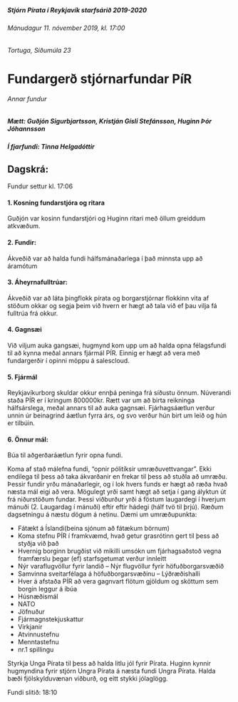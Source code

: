 ##### Stjórn Pírata í Reykjavík starfsárið 2019-2020
###### Mánudagur 11. nóvember 2019, kl. 17:00
###### Tortuga, Síðumúla 23

# Fundargerð stjórnarfundar PíR
###### Annar fundur

##### Mætt: Guðjón Sigurbjartsson, Kristján Gísli Stefánsson, Huginn Þór Jóhannsson
##### Í fjarfundi: Tinna Helgadóttir 

## Dagskrá:
Fundur settur kl. 17:06
#### 1. Kosning fundarstjóra og ritara
Guðjón var kosinn fundarstjóri og Huginn ritari með öllum greiddum atkvæðum.
#### 2.  Fundir:
Ákveðið var að halda fundi hálfsmánaðarlega í það minnsta upp að áramótum
#### 3. Áheyrnafulltrúar:
Ákveðið var að láta þingflokk pírata og borgarstjórnar flokkinn vita af stöðum okkar og segja þeim við hvern er hægt að tala við ef þau vilja fá fulltrúa frá okkur.
#### 4. Gagnsæi
Við viljum auka gangsæi, hugmynd kom upp um að halda opna félagsfundi til að kynna meðal annars fjármál PÍR.
Einnig er hægt að vera með fundargerðir í opinni möppu á salescloud.
#### 5. Fjármál
Reykjavíkurborg skuldar okkur ennþá peninga frá síðustu önnum. Núverandi staða PÍR er í kringum 800000kr.
Rætt var um að birta reikninga hálfsárslega, meðal annars til að auka gagnsæi.
Fjárhagsáætlun verður unnin úr beinagrind áætlun fyrra árs, og svo verður hún birt um leið og hún er tilbúin.
#### 6. Önnur mál:
Búa til aðgerðaráætlun fyrir opna fundi.

Koma af stað málefna fundi, “opnir pólitíksir umræðuvettvangar”. Ekki endilega til þess að taka ákvarðanir en frekar til þess að stuðla að umræðu. Þessir fundir yrðu mánaðarlegir, og í lok hvers funds er hægt að ræða hvað næsta mál eigi að vera. Mögulegt yrði samt hægt að setja í gang ályktun út frá niðurstöðum fundar.
Þessi viðburður yrði á föstum laugardegi í hverjum mánuði (2. Laugardag í mánuði) eftir eftir hádegi (hálf tvö til þrjú).  Ræðum dagsetningu á næstu dögum á netinu.
Dæmi um umræðupunkta:
-	Fátækt á Íslandi(beina sjónum að fátækum börnum)
-	Koma stefnu PÍR í framkvæmd, hvað getur grasrótinn gert til þess að styðja við það
-	Hvernig borginn brugðist við mikilli umsókn um fjárhagsaðstoð vegna framfærslu þegar (ef) starfsgetumat verður innleitt
-	Nýr varaflugvöllur fyrir landið – Nýr flugvöllur fyrir höfuðborgarsvæðið
-	Samvinna sveitarfélaga á höfuðborgarsvæðinu – Lýðræðishalli
-	Hver á afstaða PÍR að vera gagnvart flötum gjöldum og sköttum sem borgin leggur á íbúa
-	Húsnæðismál
-	NATO
-	Jöfnuður
-	Fjármagnstekjuskattur
-	Virkjanir
-	Atvinnustefnu
-	Menntastefnu
-	nr.1 spillingu

Styrkja Unga Pírata til þess að halda litlu jól fyrir Pírata. Huginn kynnir hugmyndina fyrir stjórn Ungra Pírata á næsta fundi Ungra Pírata. Halda bæði fjölskylduvænan viðburð, og eitt stykki jólaglögg.  

Fundi slitið: 18:10